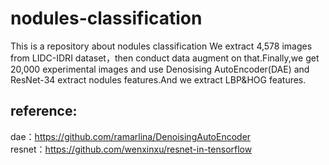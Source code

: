 # nodules-classification
This is a repository about nodules classification
We extract 4,578 images from LIDC-IDRI dataset，then conduct data augment on that.Finally,we get 20,000 experimental images and use Denosising AutoEncoder(DAE) and ResNet-34 extract nodules features.And we extract LBP&HOG features.  
## reference:  
dae：https://github.com/ramarlina/DenoisingAutoEncoder  
resnet：https://github.com/wenxinxu/resnet-in-tensorflow  
